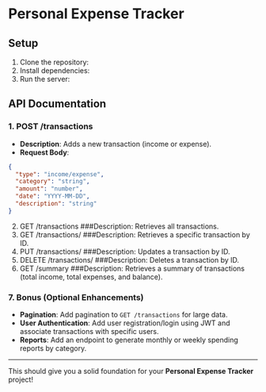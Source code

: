 # Personal Expense Tracker

## Setup

1. Clone the repository:
2. Install dependencies:
3. Run the server:

## API Documentation

### 1. POST /transactions

- **Description**: Adds a new transaction (income or expense).
- **Request Body**:

```json
{
  "type": "income/expense",
  "category": "string",
  "amount": "number",
  "date": "YYYY-MM-DD",
  "description": "string"
}
```

2. GET /transactions
   ###Description: Retrieves all transactions.
3. GET /transactions/
   ###Description: Retrieves a specific transaction by ID.
4. PUT /transactions/
   ###Description: Updates a transaction by ID.
5. DELETE /transactions/
   ###Description: Deletes a transaction by ID.
6. GET /summary
   ###Description: Retrieves a summary of transactions (total income, total expenses, and balance).

### 7. **Bonus (Optional Enhancements)**

- **Pagination**: Add pagination to `GET /transactions` for large data.
- **User Authentication**: Add user registration/login using JWT and associate transactions with specific users.
- **Reports**: Add an endpoint to generate monthly or weekly spending reports by category.

---

This should give you a solid foundation for your **Personal Expense Tracker** project!
